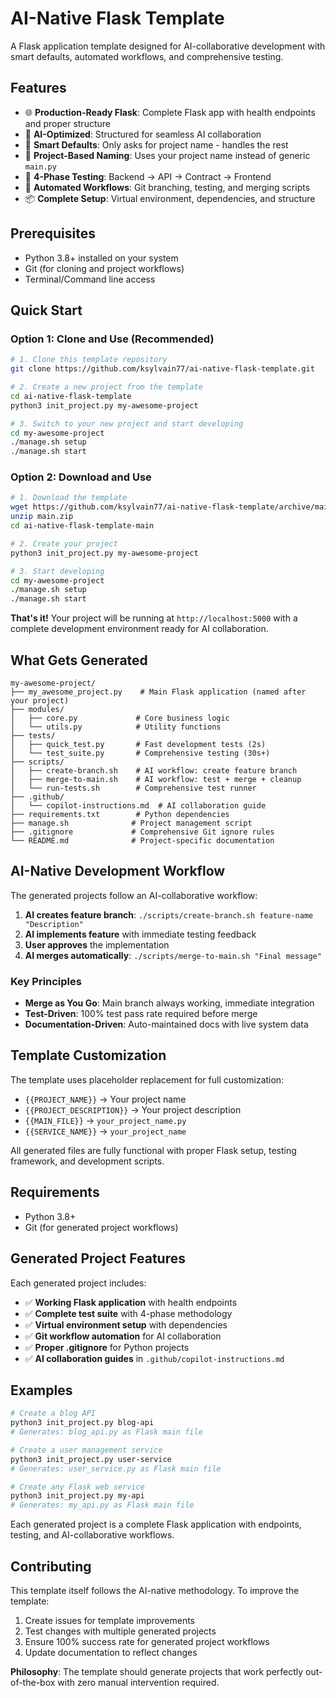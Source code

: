 # AI-Native Flask Template

A Flask application template designed for AI-collaborative development with smart defaults, automated workflows, and comprehensive testing.

## Features

- 🌐 **Production-Ready Flask**: Complete Flask app with health endpoints and proper structure
- 🤖 **AI-Optimized**: Structured for seamless AI collaboration
- 🚀 **Smart Defaults**: Only asks for project name - handles the rest
- 📁 **Project-Based Naming**: Uses your project name instead of generic `main.py`
- 🧪 **4-Phase Testing**: Backend → API → Contract → Frontend
- 🔄 **Automated Workflows**: Git branching, testing, and merging scripts
- 📦 **Complete Setup**: Virtual environment, dependencies, and structure

## Prerequisites

- Python 3.8+ installed on your system
- Git (for cloning and project workflows)
- Terminal/Command line access

## Quick Start

### Option 1: Clone and Use (Recommended)

```bash
# 1. Clone this template repository
git clone https://github.com/ksylvain77/ai-native-flask-template.git

# 2. Create a new project from the template
cd ai-native-flask-template
python3 init_project.py my-awesome-project

# 3. Switch to your new project and start developing
cd my-awesome-project
./manage.sh setup
./manage.sh start
```

### Option 2: Download and Use

```bash
# 1. Download the template
wget https://github.com/ksylvain77/ai-native-flask-template/archive/main.zip
unzip main.zip
cd ai-native-flask-template-main

# 2. Create your project
python3 init_project.py my-awesome-project

# 3. Start developing
cd my-awesome-project
./manage.sh setup
./manage.sh start
```

**That's it!** Your project will be running at `http://localhost:5000` with a complete development environment ready for AI collaboration.

## What Gets Generated

```
my-awesome-project/
├── my_awesome_project.py    # Main Flask application (named after your project)
├── modules/
│   ├── core.py             # Core business logic
│   └── utils.py            # Utility functions
├── tests/
│   ├── quick_test.py       # Fast development tests (2s)
│   └── test_suite.py       # Comprehensive testing (30s+)
├── scripts/
│   ├── create-branch.sh    # AI workflow: create feature branch
│   ├── merge-to-main.sh    # AI workflow: test + merge + cleanup
│   └── run-tests.sh        # Comprehensive test runner
├── .github/
│   └── copilot-instructions.md  # AI collaboration guide
├── requirements.txt        # Python dependencies
├── manage.sh              # Project management script
├── .gitignore             # Comprehensive Git ignore rules
└── README.md              # Project-specific documentation
```

## AI-Native Development Workflow

The generated projects follow an AI-collaborative workflow:

1. **AI creates feature branch**: `./scripts/create-branch.sh feature-name "Description"`
2. **AI implements feature** with immediate testing feedback
3. **User approves** the implementation
4. **AI merges automatically**: `./scripts/merge-to-main.sh "Final message"`

### Key Principles

- **Merge as You Go**: Main branch always working, immediate integration
- **Test-Driven**: 100% test pass rate required before merge
- **Documentation-Driven**: Auto-maintained docs with live system data

## Template Customization

The template uses placeholder replacement for full customization:

- `{{PROJECT_NAME}}` → Your project name
- `{{PROJECT_DESCRIPTION}}` → Your project description
- `{{MAIN_FILE}}` → `your_project_name.py`
- `{{SERVICE_NAME}}` → `your_project_name`

All generated files are fully functional with proper Flask setup, testing framework, and development scripts.

## Requirements

- Python 3.8+
- Git (for generated project workflows)

## Generated Project Features

Each generated project includes:

- ✅ **Working Flask application** with health endpoints
- ✅ **Complete test suite** with 4-phase methodology
- ✅ **Virtual environment setup** with dependencies
- ✅ **Git workflow automation** for AI collaboration
- ✅ **Proper .gitignore** for Python projects
- ✅ **AI collaboration guides** in `.github/copilot-instructions.md`

## Examples

```bash
# Create a blog API
python3 init_project.py blog-api
# Generates: blog_api.py as Flask main file

# Create a user management service
python3 init_project.py user-service
# Generates: user_service.py as Flask main file

# Create any Flask web service
python3 init_project.py my-api
# Generates: my_api.py as Flask main file
```

Each generated project is a complete Flask application with endpoints, testing, and AI-collaborative workflows.

## Contributing

This template itself follows the AI-native methodology. To improve the template:

1. Create issues for template improvements
2. Test changes with multiple generated projects
3. Ensure 100% success rate for generated project workflows
4. Update documentation to reflect changes

**Philosophy**: The template should generate projects that work perfectly out-of-the-box with zero manual intervention required.
